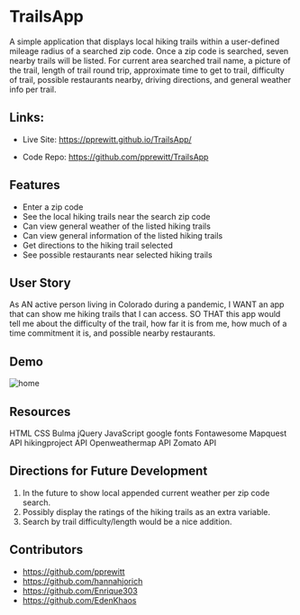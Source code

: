 # TrailsApp
A simple application that displays local hiking trails within a user-defined mileage radius of a searched zip code. Once a zip code is searched, seven nearby trails will be listed. For current area searched trail name, a picture of the trail, length of trail round trip, approximate time to get to trail, difficulty of trail, possible restaurants nearby, driving directions, and general weather info per trail. 

## Links:

* Live Site: 
     https://pprewitt.github.io/TrailsApp/
   
* Code Repo: 
     https://github.com/pprewitt/TrailsApp

## Features
* Enter a zip code
* See the local hiking trails near the search zip code
* Can view general weather of the listed hiking trails
* Can view general information of the listed hiking trails
* Get directions to the hiking trail selected
* See possible restaurants near selected hiking trails

## User Story
As AN active person living in Colorado during a pandemic,
I WANT an app that can show me hiking trails that I can access.
SO THAT this app would tell me about the difficulty of the trail, how far it is from me, how much of a time commitment it is, and possible nearby restaurants. 

## Demo
![home](https://github.com/pprewitt/TrailsApp/blob/master/assets/images/gohiking_new.gif)

## Resources
HTML
CSS
Bulma
jQuery 
JavaScript
google fonts
Fontawesome
Mapquest API
hikingproject API
Openweathermap API
Zomato API

## Directions for Future Development
1. In the future to show local appended current weather per zip code search.
2. Possibly display the ratings of the hiking trails as an extra variable.
3. Search by trail difficulty/length would be a nice addition.

## Contributors
* https://github.com/pprewitt
* https://github.com/hannahjorich
* https://github.com/Enrique303
* https://github.com/EdenKhaos
